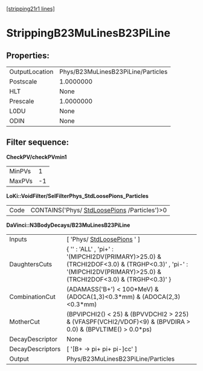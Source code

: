 [[stripping21r1 lines]](./stripping21r1-leptonic)

# StrippingB23MuLinesB23PiLine

## Properties:

|                |                                    |
|----------------|------------------------------------|
| OutputLocation | Phys/B23MuLinesB23PiLine/Particles |
| Postscale      | 1.0000000                          |
| HLT            | None                               |
| Prescale       | 1.0000000                          |
| L0DU           | None                               |
| ODIN           | None                               |

## Filter sequence:

**CheckPV/checkPVmin1**

|        |     |
|--------|-----|
| MinPVs | 1   |
| MaxPVs | -1  |

**LoKi::VoidFilter/SelFilterPhys_StdLoosePions_Particles**

|      |                                                                                |
|------|--------------------------------------------------------------------------------|
| Code | CONTAINS('Phys/ [StdLoosePions](./stripping21r1-stdloosepions) /Particles')\>0 |

**DaVinci::N3BodyDecays/B23MuLinesB23PiLine**

|                  |                                                                                                                                                                  |
|------------------|------------------------------------------------------------------------------------------------------------------------------------------------------------------|
| Inputs           | [ 'Phys/ [StdLoosePions](./stripping21r1-stdloosepions) ' ]                                                                                                    |
| DaughtersCuts    | { '' : 'ALL' , 'pi+' : '(MIPCHI2DV(PRIMARY)\>25.0) & (TRCHI2DOF\<3.0) & (TRGHP\<0.3)' , 'pi-' : '(MIPCHI2DV(PRIMARY)\>25.0) & (TRCHI2DOF\<3.0) & (TRGHP\<0.3)' } |
| CombinationCut   | (ADAMASS('B+') \< 100\*MeV) & (ADOCA(1,3)\<0.3\*mm) & (ADOCA(2,3)\<0.3\*mm)                                                                                      |
| MotherCut        | (BPVIPCHI2() \< 25) & (BPVVDCHI2 \> 225) & (VFASPF(VCHI2/VDOF)\<9) & (BPVDIRA \> 0.0) & (BPVLTIME() \> 0.0\*ps)                                                  |
| DecayDescriptor  | None                                                                                                                                                             |
| DecayDescriptors | [ '[B+ -\> pi+ pi+ pi-]cc' ]                                                                                                                                 |
| Output           | Phys/B23MuLinesB23PiLine/Particles                                                                                                                               |
